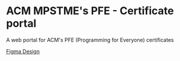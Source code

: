 # ACM MPSTME's PFE - Certificate portal

A web portal for ACM's PFE (Programming for Everyone) certificates

[Figma Design](https://www.figma.com/design/b9RjAJ35OONK6uZ4fopMu5/ACM-Certificates?node-id=0-1&t=2gFhc9TwY5tFuXq0-1)